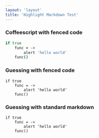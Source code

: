 ```yaml
---
layout: 'layout'
title: 'Highlight Markdown Test'
---
```


### Coffeescript with fenced code

``` coffeescript
if true
	func = ->
		alert 'hello world'
	func()
```


### Guessing with fenced code

```
if true
	func = ->
		alert 'hello world'
	func()
```

### Guessing with standard markdown
	if true
		func = ->
			alert 'hello world'
		func()
